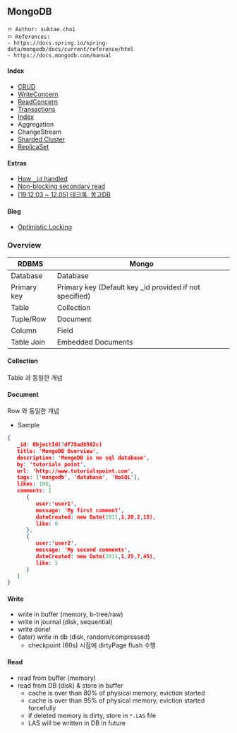 ## MongoDB

```
ㅁ Author: suktae.choi
ㅁ References:
- https://docs.spring.io/spring-data/mongodb/docs/current/reference/html
- https://docs.mongodb.com/manual
```

#### Index

- [CRUD](crud)
- [WriteConcern](write-concern)
- [ReadConcern](read-concern)
- [Transactions](transactions)
- [Index](index)
- Aggregation
- ChangeStream
- [Sharded Cluster](sharded-cluster)
- [ReplicaSet](replica-set)

#### Extras

- [How `_id` handled](how-id-handled)
- [Non-blocking secondary read](non-blocking-secondary-read)
- [[19.12.03 ~ 12.05] 테크톡, 몽고DB](edu/20191203)

#### Blog

- [Optimistic Locking](https://docs.spring.io/spring-data/mongodb/docs/current/reference/html/#mongo-template.optimistic-locking)

### Overview

| RDBMS       | Mongo                                                   |
| ----------- | ------------------------------------------------------- |
| Database    | Database                                                |
| Primary key | Primary key (Default key _id provided if not specified) |
| Table       | Collection                                              |
| Tuple/Row   | Document                                                |
| Column      | Field                                                   |
| Table Join  | Embedded Documents                                      |

#### Collection

Table 과 동일한 개념

#### Document

Row 와 동일한 개념

- Sample

```json
{
   _id: ObjectId(7df78ad8902c)
   title: 'MongoDB Overview',
   description: 'MongoDB is no sql database',
   by: 'tutorials point',
   url: 'http://www.tutorialspoint.com',
   tags: ['mongodb', 'database', 'NoSQL'],
   likes: 100,
   comments: [ 
      {
         user:'user1',
         message: 'My first comment',
         dateCreated: new Date(2011,1,20,2,15),
         like: 0
      },
      {
         user:'user2',
         message: 'My second comments',
         dateCreated: new Date(2011,1,25,7,45),
         like: 5
      }
   ]
}
```

#### Write

- write in buffer (memory, b-tree/raw)
- write in journal (disk, sequential)
- write done!
- (later) write in db (disk, random/compressed)
  - checkpoint (60s) 시점에 dirtyPage flush 수행

#### Read

- read from buffer (memory)
- read from DB (disk) & store in buffer
  - cache is over than 80% of physical memory, eviction started
  - cache is over than 95% of physical memory, eviction started forcefully
  - if deleted memory is dirty, store in `*.LAS` file
  - LAS will be written in DB in future